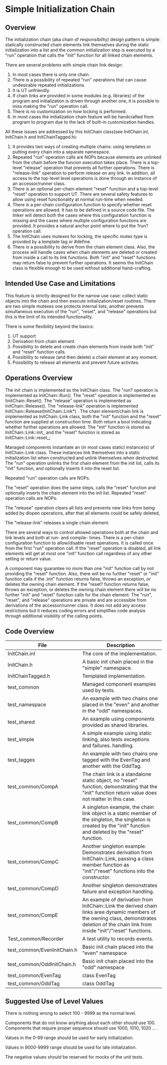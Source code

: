 # Simple Initialization Chain

## Overview

The initialization chain (aka chain of responsibility) design pattern
is simple: statically constructed chain elements link themselves during
the static initialization into a list and the common initialization
step is executed by a "run" operation that calls the "init" function for
all linked chain elements.

There are several problems with simple chain link design:
1. In most cases there is only one chain. 
2. There is a possibility of repeated "run" operations
that can cause undesirable repeated initializations.
3. It is UT unfriendly.
4. If chain links are provided in some modules (e.g. libraries) of
the program and initialization is driven through another one,
it is possible to miss making the "run" operation call.
5. There is no customization on how locking is performed.
6. In most cases the initialization chain feature will be handcrafted
from program to program due to the lack of built-in customization
handles.

All these issues are addressed by this InitChain class(see
InitChain.inl, InitChain.h and InitChainTagged.h):
1. It provides two ways of creating multiple chains: using templates
or putting every chain into a separate namespace.
2. Repeated "run" operation calls are NOPs because elements are
unlinked from the chain before the funcion execution takes place.
There is a top-level "release" operation that prevents all further
operations. There is "release-link" operation to perform release on
any link. In addition, all access to the top-level level operations
is done through an instance of an accessor/runner class.
3. There is an optional per-chain-element "reset" function and
a top-level "reset" operation to support UT. There are several safety
features to allow using reset functionality at normal run-time when needed.
4. There is a per-chain configuration function to specify whether reset
operations are allowed. It has to be defined in a source code file.
The linker will detect both the cases where this configuration function
is missing and the cases where multiple configuration functions are provided.
It provides a natural anchor point where to put the ?run? operation call.
5. The InitChain uses mutexes for locking, the specific mutex type is provided
by a template tag or #define.
6. There is a possibility to derive from the chain element class. Also,
the process will handle cases when chain elements are deleted or created
from inside a call to its link functions. Both "init" and "reset" functions
may return false to prevent further operations. It seems the InitChain
class is flexible enough to be used without additional hand-crafting.

## Intended Use Case and Limitations

This feature is strictly designed for the narrow use case: collect static
objects into the chain and then execute initialization/reset routines.
There are two simple mutexes one protects internal lists, another prevents
simultaneous execution of the "run", "reset", and "release" operations but
this is the limit of its intended functionality.

There is some flexibility beyond the basics:

1. UT support
2. Derivation from chain element
3. Possibility to delete and create chain elements from inside
both "init" and "reset" function calls.
4. Possibility to release (and then delete) a chain element at any moment.
5. Possibility to release all elements and prevent future activites.

## Operations Overview

The init chain is implemented as the InitChain class. The "run? operation
is implemented as InitChain::Run(). The "reset" operation is implemented as
IinitChain::Reset(). The "release" operation is implemented as
InitChain::Release(). The "release-link" operation is implemented
InitChain::Release(InitChain::Link*)
.
The chain element/chain link is implemented as InitChain::Link class,
both the "init" function and the "reset" function are supplied at
construction time. Both return a bool indicating whether further operations
are allowed. The "init" function is stored as InitChain::Link::init_ and the
"reset" function is stored as InitChain::Link::reset_;

Managed components instantiate an (in most cases static) instance(s) of
InitChain::Link class. These instances link themselves into a static 
initialization list when constructed and unlink themselves when destructed.
The "run" operation unlinks the first chain element from the init list,
calls its "init" function, and optionally inserts it into the reset list.

Repeated "run" operation calls are NOPs.

The "reset" operation does the same steps, calls the "reset" function
and optionally inserts the chain element into the init list. Repeated "reset"
operation calls are NOPs.

The "release" operation clears all lists and prevents new links from being
added by dlopen operations, after that all elements could be safely
deleted,

The "release-link" releases a single chain element.

There are several ways to control allowed operations both at the chain
and link levels and both at run- and compile- times. There is a per-chain
configuration function to allow/disable reset operations. It is called once
from the first "run" operation call. If the "reset" operation is disabled,
all link elements will get at most one "init" function call regardless of
any other setting or return value.

A component may guarantee no more than one "init" function call by not
providing the "reset" function. Also, there will be no further "reset" or
"init" function calls if the :init" function returns false, throws an
exception, or deletes the owning chain element. If the "reset? function
returns false, throws an exception, or deletes the owning chain element
there will be no further "init" and "reset" function calls for the chain
element. The "run", "reset", and "release" operations are private and are
accessible from derivations of the accessor/runner class. It does not add
any access restrictions but it reduces coding errors and simplifies code
analysis through additional visibility of the calling points.

## Code Overview

| File | Description |
|------|-------------|
|InitChain.inl | The core of the implementation.|
|InitChain.h | A basic init chain placed in the "simple" namespace.|
|InitChainTagged.h | Templated implementation.|
|test_common | Managed component examples used by tests.|
|test_namespace | An example with two chains one placed in the "even" and another in the "odd" namespaces.|
|test_shared | An example using components provided as shared libraries.|
|test_simple | A simple example using static linking, also tests exceptions and failures. handling.|
|test_tagges | An example with two chains one tagged with the EvenTag and another with the OddTag.|
|test_common/CompA | The chain link is a standalone static object, no "reset" function, demonstrating that the "init" function return value does not matter in this case.|
|test_common/CompB | A singleton example, the chain link object is a static member of the singleton, the singleton is created by the  "init" function and deleted by the "reset" function.|
|test_common/CompC | Another singleton example. Demonstrates derivation from InitChain::Link, passing a class member function as "init"/"reset" functions into the constructor.|
|test_common/CompD | Another singleton demonstrates failure and exception handling.|
|test_common/CompE | An example of derivation from InitChain::Link the derived chain links aree dynamic members of the owning class, demonstrates deletion of the chain link from inside "init"/"reset" functions.|
|Test_common/Recorder | A test utility to records events.|
|test_common/EvenInitChain.h | Basic init chain placed into the "even" namespace|
|test_common/OddInitChain.h | Basic init chain placed into the "odd" namespace|
|test_common/EvenTag | class EvenTag|
|test_common/OddTag | class OddTag|

## Suggested Use of Level Values
There is nothing wrong to select 100 - 9999
as the normal level.

Components that do not know anything about each other
should use 100. Components that require proper sequence
should use 1000, 1010, 1020 ... .

Values in the 0-99 range should be used for early initialization.

Values in 9000-9999 range should be used for late initialization.

The negative values should be reserved for mocks of the unit tests.

